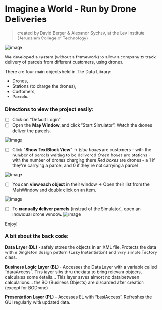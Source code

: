 # Imagine a World - Run by Drone Deliveries
>created by David Berger & Alexandr Sychev, at the Lev Institute (Jerusalem College of Technology)

![image](https://user-images.githubusercontent.com/91850832/151113497-51e38999-ec63-45c5-bc7f-823057499d80.png)

We developed a system (without a framework) to allow a company to track delivery of parcels from different customers, using drones.

There are four main objects held in The Data Library: 
- Drones, 
- Stations (to charge the drones), 
- Customers, 
- Parcels. 

### Directions to view the project easily:

- [ ] Click on “Default Login”
- [ ] Open the **Map Window**, and click “Start Simulator”. Watch the drones deliver the parcels. 

![image](https://user-images.githubusercontent.com/91850832/151113568-cfdd7a80-e7e7-478e-9602-8b1a66fa6a8d.png)


- [ ] Click "**Show TextBlock View**" -> 
_Blue boxes_ are customers - with the number of parcels waiting to be delivered 
_Green boxes_ are stations - with the number of drones charging there
_Red boxes_ are drones - a 1 if they're carrying a parcel, and 0 if they're not carrying a parcel

![image](https://user-images.githubusercontent.com/91850832/151113656-d721aa1e-05b6-4902-bcab-2da433aca861.png)



- [ ] You can **view each object** in their window -> Open their list from the MainWindow and double click on an item. 

![image](https://user-images.githubusercontent.com/91850832/151113962-6608fe12-070f-496e-a9a3-312adaeace10.png)




- [ ]  To **manually deliver parcels** (instead of the Simulator), open an individual drone window. 
![image](https://user-images.githubusercontent.com/91850832/151115429-3ec90b42-6c59-4bdf-ba48-750a9b34c5db.png)


Enjoy!


### A bit about the back code:

**Data Layer (DL)**  - safely stores the objects in an XML file. Protects the data with a Singleton design pattern (Lazy Instantiation) and very simple Factory class.

**Business Logic Layer (BL)** - Accesses the Data Layer with a variable called “dataAccess”. 
This layer sifts thru the data to bring relevant objects, calculates some details...
This layer saves almost no data between calculations... the BO (Business Objects) are discarded after creation (except for BODrone) 

**Presentation Layer (PL)** - 
Accesses BL with “busiAccess”.
Refreshes the GUI regularly with updated data.


